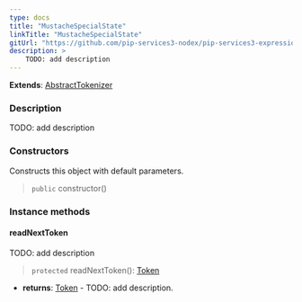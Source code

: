 ```yaml
---
type: docs
title: "MustacheSpecialState"
linkTitle: "MustacheSpecialState"
gitUrl: "https://github.com/pip-services3-nodex/pip-services3-expressions-nodex"
description: > 
    TODO: add description
---
```


**Extends**: [AbstractTokenizer](../../tokenizers/abstract_tokenizer)

### Description

TODO: add description

### Constructors
Constructs this object with default parameters.

> `public` constructor()

### Instance methods

#### readNextToken
TODO: add description

> `protected` readNextToken(): [Token](../../tokenizers/token)

- **returns**: [Token](../../tokenizers/token) - TODO: add description.